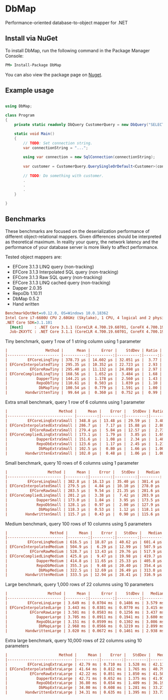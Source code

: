 # DbMap
Performance-oriented database-to-object mapper for .NET

## Install via NuGet
To install DbMap, run the following command in the Package Manager Console:

```cmd
PM> Install-Package DbMap
```

You can also view the package page on [Nuget](https://www.nuget.org/packages/DbMap/).

## Example usage

```c#

using DbMap;

class Program
{
    private static readonly DbQuery CustomerQuery = new DbQuery("SELECT Name FROM Customer WHERE CustomerId = @customerId");

    static void Main()
    {
        // TODO: Set connection string.
        var connectionString = "...";
    
        using var connection = new SqlConnection(connectionString);
        
        var customer = CustomerQuery.QuerySingleOrDefault<Customer>(connection, new { customerId = 10 });
        
        // TODO: Do something with customer.
        .
        .
        .    
    }

}
```


## Benchmarks
These benchmarks are focused on the deserialization performance of different object-relational mappers. 
Given differences should be interpreted as theoretical maximum. In reality your query, the network latency and the performance of your database server is more likely to affect performance.

Tested object mappers are:
- EFCore 3.1.3 LINQ query (non-tracking)
- EFCore 3.1.3 Interpolated SQL query (non-tracking)
- EFCore 3.1.3 Raw SQL query (non-tracking)
- EFCore 3.1.3 LINQ cached query (non-tracking)
- Dapper 2.0.35
- RepoDb 1.10.11
- DbMap 0.5.2
- Hand written 

``` ini
BenchmarkDotNet=v0.12.0, OS=Windows 10.0.18362
Intel Core i7-6600U CPU 2.60GHz (Skylake), 1 CPU, 4 logical and 2 physical cores
.NET Core SDK=3.1.101
  [Host]     : .NET Core 3.1.1 (CoreCLR 4.700.19.60701, CoreFX 4.700.19.60801), X64 RyuJIT
  Job-ZKXYTC : .NET Core 3.1.1 (CoreCLR 4.700.19.60701, CoreFX 4.700.19.60801), X64 RyuJIT
```


Tiny benchmark, query 1 row of 1 string column using 1 parameter
``` ini
|                 Method |      Mean |     Error |    StdDev | Ratio | RatioSD |
|----------------------- |----------:|----------:|----------:|------:|--------:|
|         EFCoreLinqTiny | 378.73 µs | 14.602 µs | 32.051 µs |  3.77 |    0.34 |
| EFCoreInterpolatedTiny | 295.35 µs | 10.352 µs | 22.723 µs |  2.93 |    0.23 |
|          EFCoreRawTiny | 295.40 µs | 11.132 µs | 24.898 µs |  2.97 |    0.24 |
| EFCoreCompliedLinqTiny | 168.56 µs |  1.652 µs |  3.484 µs |  1.68 |    0.04 |
|             DapperTiny | 144.21 µs |  1.178 µs |  2.560 µs |  1.43 |    0.03 |
|             RepoDbTiny | 110.61 µs |  0.503 µs |  1.039 µs |  1.10 |    0.02 |
|              DbMapTiny | 100.54 µs |  0.779 µs |  1.591 µs |  1.00 |    0.00 |
|        HandwrittenTiny |  99.64 µs |  0.360 µs |  0.752 µs |  0.99 |    0.02 |
```

Extra small benchmark, query 1 row of 6 columns using 1 parameter
``` ini
|                       Method |     Mean |    Error |   StdDev | Ratio | RatioSD |
|----------------------------- |---------:|---------:|---------:|------:|--------:|
|         EFCoreLinqExtraSmall | 348.8 µs | 13.48 µs | 29.59 µs |  3.40 |    0.31 |
| EFCoreInterpolatedExtraSmall | 286.7 µs |  7.17 µs | 15.88 µs |  2.80 |    0.17 |
|          EFCoreRawExtraSmall | 279.4 µs |  5.84 µs | 12.57 µs |  2.73 |    0.14 |
| EFCoreCompliedLinqExtraSmall | 173.1 µs |  1.79 µs |  3.85 µs |  1.69 |    0.05 |
|             DapperExtraSmall | 151.6 µs |  1.08 µs |  2.34 µs |  1.48 |    0.03 |
|             RepoDbExtraSmall | 123.6 µs |  1.17 µs |  2.45 µs |  1.21 |    0.03 |
|              DbMapExtraSmall | 102.5 µs |  0.80 µs |  1.66 µs |  1.00 |    0.00 |
|        HandwrittenExtraSmall | 102.0 µs |  0.48 µs |  1.06 µs |  1.00 |    0.02 |
```

Small benchmark, query 10 rows of 6 columns using 1 parameter
``` ini
|                  Method |     Mean |    Error |   StdDev |   Median | Ratio | RatioSD |
|------------------------ |---------:|---------:|---------:|---------:|------:|--------:|
|         EFCoreLinqSmall | 382.8 µs | 16.13 µs | 35.40 µs | 381.4 µs |  3.27 |    0.28 |
| EFCoreInterpolatedSmall | 279.5 µs |  4.84 µs | 10.10 µs | 278.0 µs |  2.36 |    0.09 |
|          EFCoreRawSmall | 283.5 µs |  9.54 µs | 21.35 µs | 281.6 µs |  2.39 |    0.18 |
| EFCoreCompliedLinqSmall | 201.2 µs |  3.38 µs |  7.42 µs | 203.9 µs |  1.70 |    0.06 |
|             DapperSmall | 173.0 µs |  1.84 µs |  3.95 µs | 173.5 µs |  1.46 |    0.04 |
|             RepoDbSmall | 128.1 µs |  0.97 µs |  2.00 µs | 127.9 µs |  1.08 |    0.02 |
|              DbMapSmall | 118.3 µs |  0.53 µs |  1.12 µs | 118.1 µs |  1.00 |    0.00 |
|        HandwrittenSmall | 115.7 µs |  0.43 µs |  0.90 µs | 115.6 µs |  0.98 |    0.01 |
```

Medium benchmark, query 100 rows of 10 columns using 5 parameters
``` ini
|                   Method |     Mean |    Error |   StdDev |   Median | Ratio | RatioSD |
|------------------------- |---------:|---------:|---------:|---------:|------:|--------:|
|         EFCoreLinqMedium | 616.5 µs | 18.87 µs | 40.62 µs | 601.4 µs |  1.92 |    0.20 |
| EFCoreInterpolatedMedium | 504.9 µs |  6.29 µs | 12.99 µs | 507.9 µs |  1.58 |    0.12 |
|          EFCoreRawMedium | 528.7 µs | 13.43 µs | 29.76 µs | 517.9 µs |  1.64 |    0.13 |
| EFCoreCompliedLinqMedium | 425.8 µs |  9.47 µs | 19.98 µs | 419.7 µs |  1.32 |    0.10 |
|             DapperMedium | 414.8 µs | 11.65 µs | 25.33 µs | 405.8 µs |  1.29 |    0.15 |
|             RepoDbMedium | 355.3 µs |  9.48 µs | 20.40 µs | 354.4 µs |  1.11 |    0.12 |
|              DbMapMedium | 322.5 µs | 12.69 µs | 26.49 µs | 313.0 µs |  1.00 |    0.00 |
|        HandwrittenMedium | 333.5 µs | 12.94 µs | 28.41 µs | 316.9 µs |  1.04 |    0.10 |
```

Large benchmark, query 1,000 rows of 22 columns using 10 parameters
``` ini
|                  Method |     Mean |     Error |    StdDev |   Median | Ratio | RatioSD |
|------------------------ |---------:|----------:|----------:|---------:|------:|--------:|
|         EFCoreLinqLarge | 3.649 ms | 0.0704 ms | 0.1486 ms | 3.579 ms |  1.23 |    0.07 |
| EFCoreInterpolatedLarge | 3.443 ms | 0.0381 ms | 0.0770 ms | 3.415 ms |  1.16 |    0.05 |
|          EFCoreRawLarge | 3.501 ms | 0.0583 ms | 0.1256 ms | 3.437 ms |  1.18 |    0.06 |
|             DapperLarge | 3.705 ms | 0.0911 ms | 0.1941 ms | 3.600 ms |  1.25 |    0.09 |
|             RepoDbLarge | 3.151 ms | 0.0599 ms | 0.1302 ms | 3.086 ms |  1.06 |    0.06 |
|              DbMapLarge | 2.968 ms | 0.0566 ms | 0.1219 ms | 2.899 ms |  1.00 |    0.00 |
|        HandwrittenLarge | 3.020 ms | 0.0672 ms | 0.1461 ms | 2.938 ms |  1.02 |    0.06 |
```

Extra large benchmark, query 10,000 rows of 22 columns using 10 parameters
``` ini
|                       Method |     Mean |    Error |   StdDev |   Median | Ratio | RatioSD |
|----------------------------- |---------:|---------:|---------:|---------:|------:|--------:|
|         EFCoreLinqExtraLarge | 42.79 ms | 0.710 ms | 1.528 ms | 42.11 ms |  1.26 |    0.07 |
| EFCoreInterpolatedExtraLarge | 41.64 ms | 0.812 ms | 1.765 ms | 40.79 ms |  1.23 |    0.08 |
|          EFCoreRawExtraLarge | 42.22 ms | 0.851 ms | 1.850 ms | 41.50 ms |  1.25 |    0.07 |
|             DapperExtraLarge | 42.71 ms | 0.652 ms | 1.375 ms | 41.97 ms |  1.26 |    0.06 |
|             RepoDbExtraLarge | 36.80 ms | 0.654 ms | 1.409 ms | 36.19 ms |  1.08 |    0.06 |
|              DbMapExtraLarge | 34.00 ms | 0.608 ms | 1.281 ms | 33.27 ms |  1.00 |    0.00 |
|        HandwrittenExtraLarge | 34.31 ms | 0.635 ms | 1.395 ms | 33.73 ms |  1.01 |    0.04 |

```
